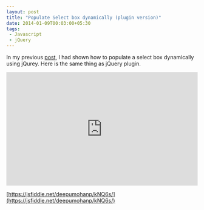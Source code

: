 ```yaml
---
layout: post
title: "Populate Select box dynamically (plugin version)"
date: 2014-01-09T00:03:00+05:30
tags:
 - Javascript
 - jQuery
---
```


In my previous [post](/populate-select-box-options-dynamically/), I had
shown how to populate a select box dynamically using jQurey. Here is the same
thing as jQuery plugin.

<iframe width="100%" height="300" src="https://jsfiddle.net/deepumohanp/kNQ6s/embedded/" allowfullscreen="allowfullscreen" frameborder="0"></iframe>

[https://jsfiddle.net/deepumohanp/kNQ6s/](https://jsfiddle.net/deepumohanp/kNQ6s/)
